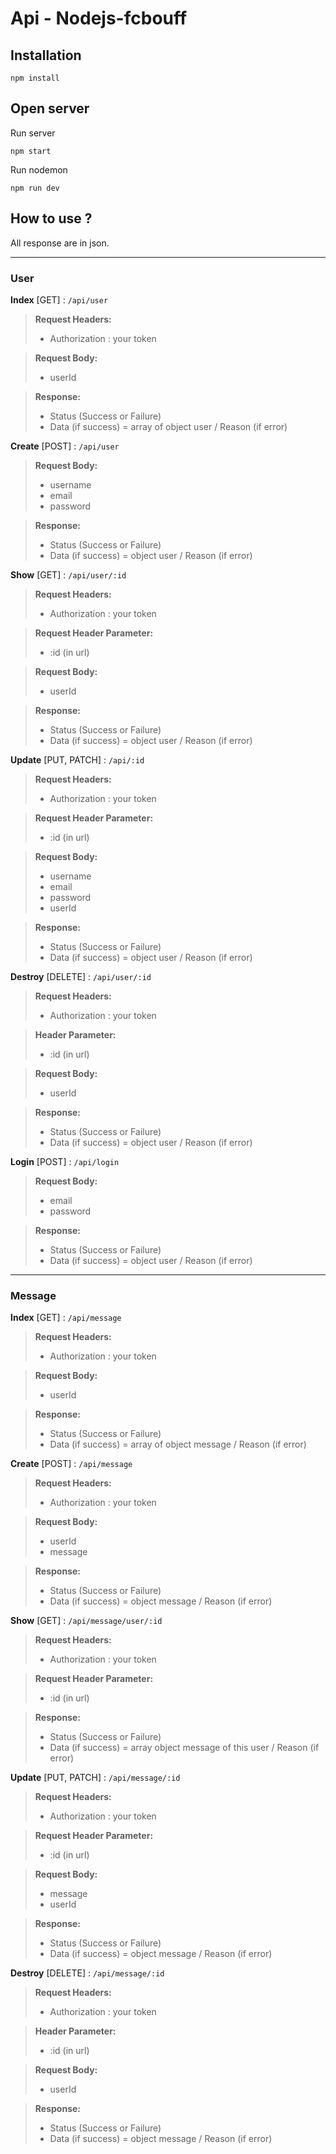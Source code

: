 # Api - Nodejs-fcbouff

## Installation
```
npm install
```

## Open server

Run server
```
npm start 
```
Run nodemon
```
npm run dev
```

## How to use ?

All response are in json.

___

### User

**Index** [GET] : ```/api/user```
>**Request Headers:**
>- Authorization : your token

>**Request Body:**
>- userId

>**Response:**
>- Status (Success or Failure)
>- Data (if success) = array of object user / Reason (if error)


**Create** [POST] : ```/api/user```
>**Request Body:** 
>- username
>- email
>- password

>**Response:**
>- Status (Success or Failure)
>- Data (if success) = object user / Reason (if error)


**Show** [GET] : ```/api/user/:id```
>**Request Headers:**
>- Authorization : your token

>**Request Header Parameter:**
> - :id (in url)

>**Request Body:**
>- userId

>**Response:**
>- Status (Success or Failure)
>- Data (if success) = object user / Reason (if error)


**Update** [PUT, PATCH] : ```/api/:id```
>**Request Headers:**
>- Authorization : your token

>**Request Header Parameter:**
> - :id (in url)

>**Request Body:**
>- username
>- email
>- password
>- userId

>**Response:**
>- Status (Success or Failure)
>- Data (if success) = object user / Reason (if error)


**Destroy** [DELETE] : ```/api/user/:id```
>**Request Headers:**
>- Authorization : your token

>**Header Parameter:**
> - :id (in url)

>**Request Body:**
>- userId

>**Response:**
>- Status (Success or Failure)
>- Data (if success) = object user / Reason (if error)


**Login** [POST] : ```/api/login```
>**Request Body:**
>- email
>- password

>**Response:**
>- Status (Success or Failure)
>- Data (if success) = object user / Reason (if error)

___

### Message

**Index** [GET] : ```/api/message```
>**Request Headers:**
>- Authorization : your token

>**Request Body:**
>- userId

>**Response:**
>- Status (Success or Failure)
>- Data (if success) = array of object message / Reason (if error)


**Create** [POST] : ```/api/message```
>**Request Headers:**
>- Authorization : your token

>**Request Body:**
>- userId
>- message

>**Response:**
>- Status (Success or Failure)
>- Data (if success) = object message / Reason (if error)


**Show** [GET] : ```/api/message/user/:id```
>**Request Headers:**
>- Authorization : your token

>**Request Header Parameter:**
> - :id (in url)

>**Response:**
>- Status (Success or Failure)
>- Data (if success) = array object message of this user / Reason (if error)


**Update** [PUT, PATCH] : ```/api/message/:id```
>**Request Headers:**
>- Authorization : your token

>**Request Header Parameter:**
> - :id (in url)

>**Request Body:**
>- message
>- userId

>**Response:**
>- Status (Success or Failure)
>- Data (if success) = object message / Reason (if error)


**Destroy** [DELETE] : ```/api/message/:id```
>**Request Headers:**
>- Authorization : your token

>**Header Parameter:**
> - :id (in url)

>**Request Body:**
>- userId

>**Response:**
>- Status (Success or Failure)
>- Data (if success) = object message / Reason (if error)

